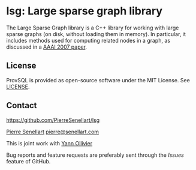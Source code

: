 # lsg: Large sparse graph library

The Large Sparse Graph library is a C++ library for working with large sparse graphs (on disk, without loading them in memory). In particular, it includes methods used for computing related nodes in a graph, as discussed in a [AAAI 2007 paper](https://pierre.senellart.com/publications/ollivier2007finding/).

## License

ProvSQL is provided as open-source software under the MIT License. See [LICENSE](LICENSE).

## Contact

https://github.com/PierreSenellart/lsg

[Pierre Senellart](https://pierre.senellart.com/) <pierre@senellart.com>

This is joint work with [Yann Ollivier](http://www.yann-ollivier.org/)

Bug reports and feature requests are
preferably sent through the *Issues* feature of GitHub.
